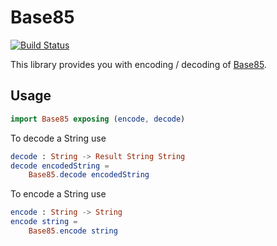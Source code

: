 # Base85

[![Build Status](https://travis-ci.org/MichaelCombs28/elm-base85.svg?branch=master)](https://travis-ci.org/MichaelCombs28/elm-base85)

This library provides you with encoding / decoding of
[Base85](https://en.wikipedia.org/wiki/Ascii85).

## Usage

```elm
import Base85 exposing (encode, decode)
```

To decode a String use

```elm
decode : String -> Result String String
decode encodedString =
    Base85.decode encodedString
```

To encode a String use

```elm
encode : String -> String
encode string =
    Base85.encode string
```

